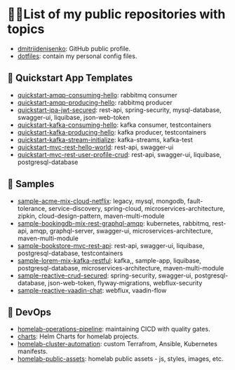 # 🧑‍💻List of my public repositories with topics

- [dmitriidenisenko](https://github.com/dmitriidenisenko/dmitriidenisenko): GitHub public profile.
- [dotfiles](https://github.com/dmitriidenisenko/dotfiles): contain my personal config files.

## 🧰 Quickstart App Templates

- [quickstart-amqp-consuming-hello](https://github.com/KnowHowSpringBoot/quickstart-amqp-consuming-hello): rabbitmq consumer
- [quickstart-amqp-producing-hello](https://github.com/KnowHowSpringBoot/quickstart-amqp-producing-hello): rabbitmq producer
- [quickstart-jpa-jwt-secured](https://github.com/KnowHowSpringBoot/quickstart-jpa-jwt-secured): rest-api, spring-security, mysql-database, swagger-ui, liquibase, json-web-token
- [quickstart-kafka-consuming-hello](https://github.com/KnowHowSpringBoot/quickstart-kafka-consuming-hello): kafka consumer, testcontainers
- [quickstart-kafka-producing-hello](https://github.com/KnowHowSpringBoot/quickstart-kafka-producing-hello): kafka producer, testcontainers
- [quickstart-kafka-stream-initialize](https://github.com/KnowHowSpringBoot/quickstart-kafka-stream-initialize): kafka-streams, kafka-test
- [quickstart-mvc-rest-hello-world](https://github.com/KnowHowSpringBoot/quickstart-mvc-rest-hello-world): rest-api, swagger-ui
- [quickstart-mvc-rest-user-profile-crud](https://github.com/KnowHowSpringBoot/quickstart-mvc-rest-user-profile-crud):  rest-api, swagger-ui, liquibase, postgresql-database

## 📜 Samples

- [sample-acme-mix-cloud-netflix](https://github.com/KnowHowSpringBoot/sample-acme-mix-cloud-netflix): legacy, mysql, mongodb, fault-tolerance, service-discovery, spring-cloud, microservices-architecture, zipkin, cloud-design-pattern, maven-multi-module
- [sample-bookingdb-mix-rest-graphql-amqp](https://github.com/KnowHowSpringBoot/sample-bookingdb-mix-rest-graphql-amqp): kubernetes, rabbitmq, rest-api, amqp, graphql-server, swagger-ui, microservices-architecture, maven-multi-module
- [sample-bookstore-mvc-rest-api](https://github.com/KnowHowSpringBoot/sample-bookstore-mvc-rest-api): rest-api, swagger-ui, liquibase, postgresql-database, testcontainers
- [sample-lorem-mix-kafka-restful](https://github.com/KnowHowSpringBoot/sample-lorem-mix-kafka-restful): kafka,, sample-app, liquibase, postgresql-database, microservices-architecture, maven-multi-module
- [sample-reactive-crud-secured](https://github.com/KnowHowSpringBoot/sample-reactive-crud-secured): spring-security, swagger-ui, postgresql-database, json-web-token, flyway-migrations, webflux-security
- [sample-reactive-vaadin-chat](https://github.com/KnowHowSpringBoot/sample-reactive-vaadin-chat): webflux, vaadin-flow

## 🤿 DevOps

- [homelab-operations-pipeline](https://github.com/KnowHowDevOps/homelab-operations-pipeline): maintaining CICD with quality gates.
- [charts](https://github.com/KnowHowDevOps/charts): Helm Charts for homelab projects.
- [homelab-cluster-automation](https://github.com/KnowHowDevOps/homelab-cluster-automation): custom Terrafrom, Ansible, Kubernetes manifests.
- [homelab-public-assets](https://github.com/KnowHowDevOps/homelab-public-assets): homelab public assets -  js, styles, images, etc.

